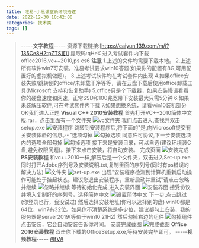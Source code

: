 ```yaml
---
title: 准易-小黑课堂新环境搭建
date: 2022-12-30 10:42:00
categories: 技术类
tags: []
---
```


>-----**文字教程**-----    资源下载链接:[<a href="https://caiyun.139.com/m/i?135Ce8H2tpZTS">https://caiyun.139.com/m/i?135Ce8H2tpZTS][1]</a>    提取码:qHeX    进入考试套件内下载office2016,vc++2010,ps cs6    **注意**    1.上述的文件均需要下载本地。    2.上述所有软件win7可安装，准易考试要求win10答题(如果你的配置有8G,可用配置好的虚拟机做题)。    3.上述考试软件均在考试套件内出现    4.如果office安装失败/跳转别的office/未卸载干净等等，请在云盘下载后使用office卸载工具(Microsoft 支持和恢复助手)    5.office只是个下载器，如果安装慢请看看你的硬盘速度和网速，正常SSD和100兆宽带下安装最大只需5分钟    6.如果未装解压软件,可在考试套件内下载    7.如果想换系统，请看win10装机部分
OK我们进入正题    **Visual C++ 2010安装教程**    首先打开VC++2010简体中文版.rar，点击里面有一个文件夹    ![vc文件夹](https://images.nuoyis.net/blog/typecho/uploads/202212300950/1.png "vc文件夹")    我们点击进入,查找并双击setup.exe    ![安装程序](https://images.nuoyis.net/blog/typecho/uploads/202212300950/2.png "安装程序")    跳转到安装程序后,将下面的&quot;是,向Microsoft提交有关安装体验的信息。···&quot;选项勾掉    ![勾掉选项](https://images.nuoyis.net/blog/typecho/uploads/202212300950/3.png "勾掉选项")    同意许可协议,下一步安装选项内的选项全部勾掉    ![勾掉选项](https://images.nuoyis.net/blog/typecho/uploads/202212300950/4.png "勾掉选项")    接下来是安装目录，可以自选(建议环境装C盘,避免权限问题)。接下来点击安装，将自动安装。    完成页面    ![安装完成](https://images.nuoyis.net/blog/typecho/uploads/202212300950/5.png "安装完成")
**PS安装教程**    和vc++2010一样,解压后是一个文件夹，双击进入Set-up.exe    同时打开Adobe序列号及安装说明.txt,复制里面的序列号(同时有ps错误的解决方法)    ![文件夹](https://images.nuoyis.net/blog/typecho/uploads/202212300950/6.png "文件夹")    ![set-up.exe](https://images.nuoyis.net/blog/typecho/uploads/202212300950/7.png "set-up.exe")    出现&quot;安装程序检测到计算机重新启动操作可能处于挂起状态。建议您退出安装程序，重新启动并重试&quot;请点击忽略并继续    ![忽略并继续](https://images.nuoyis.net/blog/typecho/uploads/202212300950/8.png "忽略并继续")    等待初始化完成,进入安装界面    ![安装界面](https://images.nuoyis.net/blog/typecho/uploads/202212300950/9.png "安装界面")    接受协议,并填入复制好的序列号，选择简体中文    ![设置简体中文](https://images.nuoyis.net/blog/typecho/uploads/202212300950/10.png "设置简体中文")    下一步,点击跳过(你登录也行，我没试过)    然后选择安装地址(你可以选择别的盘)    win10都是64位，win7有32位。如果你不清楚系统是多少位，建议都勾上安装，我的服务器是server2019(等价于win10 21H2)    然后勾掉右边的组件    ![勾掉组件](https://images.nuoyis.net/blog/typecho/uploads/202212300950/11.png "勾掉组件")    点击安装，它会自动安装告诉你时间。    安装完成截图    ![完成截图](https://images.nuoyis.net/blog/typecho/uploads/202212300950/12.png "完成截图")
**Office 2016安装教程**    双击你下载的OfficeSetup.exe,等待安装完毕即可。
-----**视频教程**-----    [#BV#][2]

[1]: https://caiyun.139.com/m/i?135Ce8H2tpZTS
[2]: https://www.bilibili.com/video/BV1HK411i779

